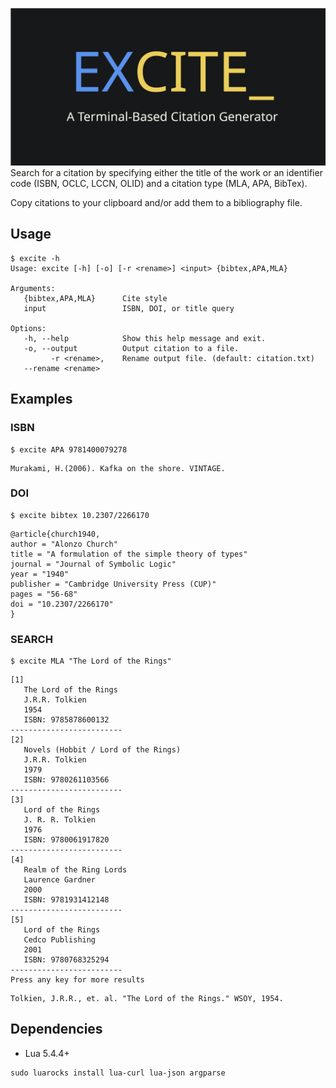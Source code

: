 
![Logo](logo.png)
Search for a citation by specifying either the title of the work or an identifier code (ISBN, OCLC, LCCN, OLID) and a citation type (MLA, APA, BibTex). 

Copy citations to your clipboard and/or add them to a bibliography file.

## Usage

``` 
$ excite -h
Usage: excite [-h] [-o] [-r <rename>] <input> {bibtex,APA,MLA}

Arguments:
   {bibtex,APA,MLA}      Cite style
   input                 ISBN, DOI, or title query

Options:
   -h, --help            Show this help message and exit.
   -o, --output          Output citation to a file.
         -r <rename>,    Rename output file. (default: citation.txt)
   --rename <rename>
```

## Examples

### ISBN

```
$ excite APA 9781400079278
```
```
Murakami, H.(2006). Kafka on the shore. VINTAGE.
```

### DOI

``` 
$ excite bibtex 10.2307/2266170
```
```
@article{church1940,
author = "Alonzo Church"
title = "A formulation of the simple theory of types"
journal = "Journal of Symbolic Logic"
year = "1940"
publisher = "Cambridge University Press (CUP)"
pages = "56-68"
doi = "10.2307/2266170"
}
```

### SEARCH

```
$ excite MLA "The Lord of the Rings"
```
```
[1]
   The Lord of the Rings
   J.R.R. Tolkien
   1954
   ISBN: 9785878600132
-------------------------
[2]
   Novels (Hobbit / Lord of the Rings)
   J.R.R. Tolkien
   1979
   ISBN: 9780261103566
-------------------------
[3]
   Lord of the Rings
   J. R. R. Tolkien
   1976
   ISBN: 9780061917820
-------------------------
[4]
   Realm of the Ring Lords
   Laurence Gardner
   2000
   ISBN: 9781931412148
-------------------------
[5]
   Lord of the Rings
   Cedco Publishing
   2001
   ISBN: 9780768325294
-------------------------
Press any key for more results
```
```
Tolkien, J.R.R., et. al. "The Lord of the Rings." WSOY, 1954.
```

## Dependencies

* Lua 5.4.4+

``` 
sudo luarocks install lua-curl lua-json argparse
```
